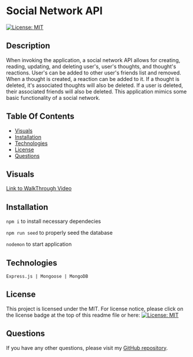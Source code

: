 # Social Network API

[![License: MIT](https://img.shields.io/badge/License-MIT-yellow.svg)](https://opensource.org/licenses/MIT)

## Description
When invoking the application, a social network API allows for creating, reading, updating, and deleting user's, user's thoughts, and thought's reactions. User's can be added to other user's friends list and removed. When a thought is created, a reaction can be added to it. If a thought is deleted, it's associated thoughts will also be deleted. If a user is deleted, their associated friends will also be deleted. This application mimics some basic functionality of a social network.


## Table Of Contents
* [Visuals](#visuals)
* [Installation](#installation)
* [Technologies](#technologies)
* [License](#license)
* [Questions](#questions)

## Visuals
[Link to WalkThrough Video](https://drive.google.com/file/d/1Ir5fj1-u9GW9S5Tn-GB-BFI7SVVPCB5z/view)

## Installation

`npm i` to install necessary dependecies

`npm run seed` to properly seed the database

`nodemon` to start application

## Technologies

`Express.js | Mongoose | MongoDB`

## License

This project is licensed under the MIT. 
For license notice, please click on the license badge at the top of this readme file or here: [![License: MIT](https://img.shields.io/badge/License-MIT-yellow.svg)](https://opensource.org/licenses/MIT)

## Questions

If you have any other questions, please visit my [GitHub repository](https://github.com/kassrojas/socialNetworkAPI-NoSQL).



